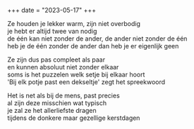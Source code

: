 +++
date = "2023-05-17"
+++

Ze houden je lekker warm, zijn niet overbodig \
je hebt er altijd twee van nodig \
de één kan niet zonder de ander, de ander niet zonder de één \
heb je de één zonder de ander dan heb je er eigenlijk geen

Ze zijn dus pas compleet als paar \
en kunnen absoluut niet zonder elkaar \
soms is het puzzelen welk setje bij elkaar hoort \
'Bij elk potje past een dekseltje' zegt het spreekwoord

Het is net als bij de mens, past precies  \
al zijn deze misschien wat typisch \
je zal ze het allerliefste dragen \
tijdens de donkere maar gezellige kerstdagen
